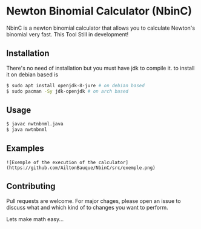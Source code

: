 # Newton Binomial Calculator (NbinC)

NbinC is a newton binomial calculator that allows you to calculate Newton's binomial very fast. This Tool Still in development!

## Installation
There's no need of installation but you must have jdk to compile it.
to install it on debian based is
```bash
$ sudo apt install openjdk-8-jure # on debian based 
$ sudo pacman -Sy jdk-openjdk # on arch based 
```

## Usage
```bash
$ javac nwtnbnml.java
$ java nwtnbnml
```
## Examples
	![Exemple of the execution of the calculator](https://github.com/AiltonBauque/NbinC/src/exemple.png)


## Contributing
Pull requests are welcome. For major chages, please open an issue to discuss what and which kind of to changes you want to perform.

Lets make math easy...
